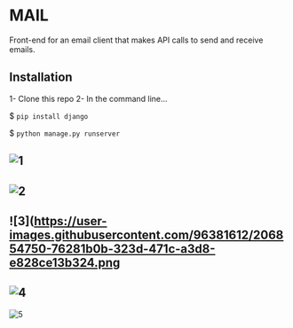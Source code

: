 # MAIL

Front-end for an email client that makes API calls to send and receive emails.

## Installation
1- Clone this repo 2- In the command line...

$ `pip install django`

$ `python manage.py runserver`

![1](https://user-images.githubusercontent.com/96381612/206854744-d0be2d59-be24-4503-9cf1-4db5d3cd431c.png)
------------------------------------------------------------------------------------------------------------


![2](https://user-images.githubusercontent.com/96381612/206854746-3545aaa1-6037-4dd2-a9c4-1ef97a7ea1ce.png)
----------------------------------------------------------------------------------------------------------


![3](https://user-images.githubusercontent.com/96381612/206854750-76281b0b-323d-471c-a3d8-e828ce13b324.png
----------------------------------------------------------------------------------------------------------


![4](https://user-images.githubusercontent.com/96381612/206854757-c6b66176-61f3-4d0b-a400-005acdf535d8.png)
----------------------------------------------------------------------------------------------------------


![5](https://user-images.githubusercontent.com/96381612/206854760-b0615822-3bd2-4c1e-8f94-1ede5435bcaa.png)
